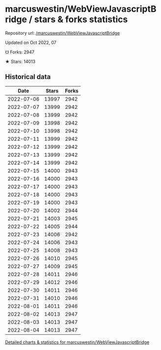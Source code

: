 # marcuswestin/WebViewJavascriptBridge / stars & forks statistics

Repository url: [/marcuswestin/WebViewJavascriptBridge](https://github.com/marcuswestin/WebViewJavascriptBridge)

Updated on Oct 2022, 07

☋ Forks: 2947

★ Stars: 14013

## Historical data
| Date | Stars | Forks |
|------|-------|-------|
| 2022-07-06 | 13997 | 2942 | 
| 2022-07-07 | 13999 | 2942 | 
| 2022-07-08 | 13999 | 2942 | 
| 2022-07-09 | 13998 | 2942 | 
| 2022-07-10 | 13998 | 2942 | 
| 2022-07-11 | 13999 | 2942 | 
| 2022-07-12 | 13999 | 2942 | 
| 2022-07-13 | 13999 | 2942 | 
| 2022-07-14 | 13999 | 2942 | 
| 2022-07-15 | 14000 | 2943 | 
| 2022-07-16 | 14000 | 2943 | 
| 2022-07-17 | 14000 | 2943 | 
| 2022-07-18 | 14000 | 2943 | 
| 2022-07-19 | 14000 | 2943 | 
| 2022-07-20 | 14002 | 2944 | 
| 2022-07-21 | 14003 | 2945 | 
| 2022-07-22 | 14005 | 2944 | 
| 2022-07-23 | 14006 | 2942 | 
| 2022-07-24 | 14006 | 2943 | 
| 2022-07-25 | 14008 | 2943 | 
| 2022-07-26 | 14010 | 2945 | 
| 2022-07-27 | 14009 | 2945 | 
| 2022-07-28 | 14011 | 2946 | 
| 2022-07-29 | 14012 | 2946 | 
| 2022-07-30 | 14011 | 2946 | 
| 2022-07-31 | 14010 | 2946 | 
| 2022-08-01 | 14011 | 2946 | 
| 2022-08-02 | 14013 | 2947 | 
| 2022-08-03 | 14013 | 2947 | 
| 2022-08-04 | 14013 | 2947 | 


[Detailed charts & statistics for marcuswestin/WebViewJavascriptBridge](https://reviewgithub.com/rep/marcuswestin/WebViewJavascriptBridge)
